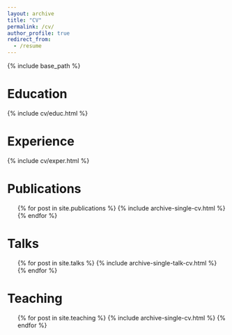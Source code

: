 ```yaml
---
layout: archive
title: "CV"
permalink: /cv/
author_profile: true
redirect_from:
  - /resume
---
```


{% include base_path %}

Education
======
<dl>{% include cv/educ.html %}</dl>

Experience
======
<dl>{% include cv/exper.html %}
</dl>

Publications
======
  <ul>{% for post in site.publications %}
    {% include archive-single-cv.html %}
  {% endfor %}</ul>

Talks
======
  <ul>{% for post in site.talks %}
    {% include archive-single-talk-cv.html %}
  {% endfor %}</ul>

Teaching
======
  <ul>{% for post in site.teaching %}
    {% include archive-single-cv.html %}
  {% endfor %}</ul>
